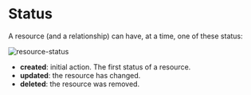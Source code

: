 # Status
A resource (and a relationship) can have, at a time, one of these status:

![resource-status](https://dl.dropboxusercontent.com/u/299257/librairy/figures/resource-states.png)

* **created**: initial action. The first status of a resource. 
* **updated**: the resource has changed. 
* **deleted**: the resource was removed. 

